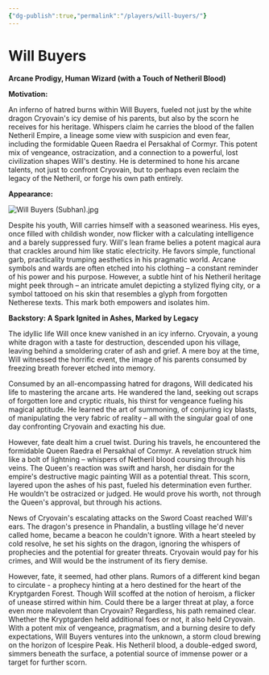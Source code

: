 ```yaml
---
{"dg-publish":true,"permalink":"/players/will-buyers/"}
---
```


# Will Buyers

**Arcane Prodigy, Human Wizard (with a Touch of Netheril Blood)**

**Motivation:**

An inferno of hatred burns within Will Buyers, fueled not just by the white dragon Cryovain's icy demise of his parents, but also by the scorn he receives for his heritage. Whispers claim he carries the blood of the fallen Netheril Empire, a lineage some view with suspicion and even fear, including the formidable Queen Raedra el Persakhal of Cormyr. This potent mix of vengeance, ostracization, and a connection to a powerful, lost civilization shapes Will's destiny. He is determined to hone his arcane talents, not just to confront Cryovain, but to perhaps even reclaim the legacy of the Netheril, or forge his own path entirely.

**Appearance:**

![Will Buyers (Subhan).jpg](/img/user/Images/Characters/Player%20Characters/Will%20Buyers%20(Subhan).jpg)

Despite his youth, Will carries himself with a seasoned weariness. His eyes, once filled with childish wonder, now flicker with a calculating intelligence and a barely suppressed fury. Will's lean frame belies a potent magical aura that crackles around him like static electricity. He favors simple, functional garb, practicality trumping aesthetics in his pragmatic world. Arcane symbols and wards are often etched into his clothing – a constant reminder of his power and his purpose. However, a subtle hint of his Netheril heritage might peek through – an intricate amulet depicting a stylized flying city, or a symbol tattooed on his skin that resembles a glyph from forgotten Netherese texts. This mark both empowers and isolates him.

**Backstory: A Spark Ignited in Ashes, Marked by Legacy**

The idyllic life Will once knew vanished in an icy inferno. Cryovain, a young white dragon with a taste for destruction, descended upon his village, leaving behind a smoldering crater of ash and grief. A mere boy at the time, Will witnessed the horrific event, the image of his parents consumed by freezing breath forever etched into memory.

Consumed by an all-encompassing hatred for dragons, Will dedicated his life to mastering the arcane arts. He wandered the land, seeking out scraps of forgotten lore and cryptic rituals, his thirst for vengeance fueling his magical aptitude. He learned the art of summoning, of conjuring icy blasts, of manipulating the very fabric of reality – all with the singular goal of one day confronting Cryovain and exacting his due.

However, fate dealt him a cruel twist. During his travels, he encountered the formidable Queen Raedra el Persakhal of Cormyr. A revelation struck him like a bolt of lightning – whispers of Netheril blood coursing through his veins. The Queen's reaction was swift and harsh, her disdain for the empire's destructive magic painting Will as a potential threat. This scorn, layered upon the ashes of his past, fueled his determination even further. He wouldn't be ostracized or judged. He would prove his worth, not through the Queen's approval, but through his actions.

News of Cryovain's escalating attacks on the Sword Coast reached Will's ears. The dragon's presence in Phandalin, a bustling village he'd never called home, became a beacon he couldn't ignore. With a heart steeled by cold resolve, he set his sights on the dragon, ignoring the whispers of prophecies and the potential for greater threats. Cryovain would pay for his crimes, and Will would be the instrument of its fiery demise.

However, fate, it seemed, had other plans. Rumors of a different kind began to circulate - a prophecy hinting at a hero destined for the heart of the Kryptgarden Forest. Though Will scoffed at the notion of heroism, a flicker of unease stirred within him. Could there be a larger threat at play, a force even more malevolent than Cryovain? Regardless, his path remained clear. Whether the Kryptgarden held additional foes or not, it also held Cryovain. With a potent mix of vengeance, pragmatism, and a burning desire to defy expectations, Will Buyers ventures into the unknown, a storm cloud brewing on the horizon of Icespire Peak. His Netheril blood, a double-edged sword, simmers beneath the surface, a potential source of immense power or a target for further scorn.


